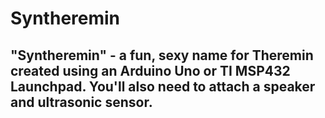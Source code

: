 # Syntheremin

## "Syntheremin" - a fun, sexy name for Theremin created using an Arduino Uno or TI MSP432 Launchpad. You'll also need to attach a speaker and ultrasonic sensor.
